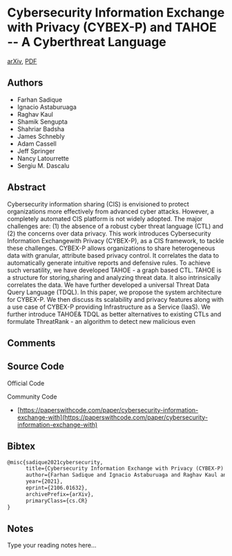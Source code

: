 
# Cybersecurity Information Exchange with Privacy (CYBEX-P) and TAHOE -- A Cyberthreat Language

[arXiv](https://arxiv.org/abs/2106.01632), [PDF](https://arxiv.org/pdf/2106.01632.pdf)

## Authors

- Farhan Sadique
- Ignacio Astaburuaga
- Raghav Kaul
- Shamik Sengupta
- Shahriar Badsha
- James Schnebly
- Adam Cassell
- Jeff Springer
- Nancy Latourrette
- Sergiu M. Dascalu

## Abstract

Cybersecurity information sharing (CIS) is envisioned to protect organizations more effectively from advanced cyber attacks. However, a completely automated CIS platform is not widely adopted. The major challenges are: (1) the absence of a robust cyber threat language (CTL) and (2) the concerns over data privacy. This work introduces Cybersecurity Information Exchangewith Privacy (CYBEX-P), as a CIS framework, to tackle these challenges. CYBEX-P allows organizations to share heterogeneous data with granular, attribute based privacy control. It correlates the data to automatically generate intuitive reports and defensive rules. To achieve such versatility, we have developed TAHOE - a graph based CTL. TAHOE is a structure for storing,sharing and analyzing threat data. It also intrinsically correlates the data. We have further developed a universal Threat Data Query Language (TDQL). In this paper, we propose the system architecture for CYBEX-P. We then discuss its scalability and privacy features along with a use case of CYBEX-P providing Infrastructure as a Service (IaaS). We further introduce TAHOE& TDQL as better alternatives to existing CTLs and formulate ThreatRank - an algorithm to detect new malicious even

## Comments



## Source Code

Official Code



Community Code

- [https://paperswithcode.com/paper/cybersecurity-information-exchange-with](https://paperswithcode.com/paper/cybersecurity-information-exchange-with)

## Bibtex

```tex
@misc{sadique2021cybersecurity,
      title={Cybersecurity Information Exchange with Privacy (CYBEX-P) and TAHOE -- A Cyberthreat Language}, 
      author={Farhan Sadique and Ignacio Astaburuaga and Raghav Kaul and Shamik Sengupta and Shahriar Badsha and James Schnebly and Adam Cassell and Jeff Springer and Nancy Latourrette and Sergiu M. Dascalu},
      year={2021},
      eprint={2106.01632},
      archivePrefix={arXiv},
      primaryClass={cs.CR}
}
```

## Notes

Type your reading notes here...

